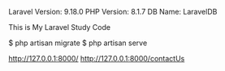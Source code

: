 Laravel Version: 9.18.0
PHP Version: 8.1.7
DB Name: LaravelDB

This is My Laravel Study Code

$ php artisan migrate
$ php artisan serve

http://127.0.0.1:8000/
http://127.0.0.1:8000/contactUs
